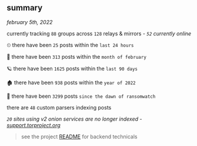 
## summary
_february 5th, 2022_

currently tracking `88` groups across `128` relays & mirrors - _`52` currently online_

⏲ there have been `25` posts within the `last 24 hours`

🦈 there have been `313` posts within the `month of february`

🪐 there have been `1625` posts within the `last 90 days`

🏚 there have been `938` posts within the `year of 2022`

🦕 there have been `3299` posts `since the dawn of ransomwatch`

there are `48` custom parsers indexing posts

_`20` sites using v2 onion services are no longer indexed - [support.torproject.org](https://support.torproject.org/onionservices/v2-deprecation/)_

> see the project [README](https://github.com/thetanz/ransomwatch#ransomwatch--) for backend technicals
